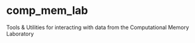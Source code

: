 # comp_mem_lab
Tools &amp; Utilities for interacting with data from the Computational Memory Laboratory
